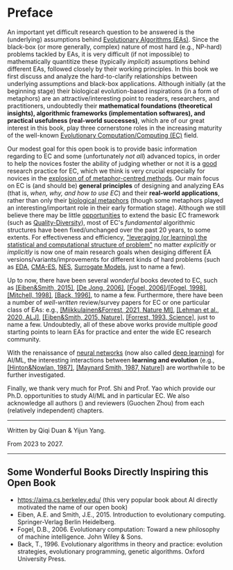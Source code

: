 # Preface

An important yet difficult research question to be answered is the (underlying) assumptions behind [Evolutionary Algorithms (EAs)](https://www.nature.com/articles/nature14544). Since the black-box (or more generally, complex) nature of most hard (e.g., NP-hard) problems tackled by EAs, it is very difficult (if not impossible) to mathematically quantitize these (typically *implicit*) assumptions behind different EAs, followed closely by their working principles. In this book we first discuss and analyze the hard-to-clarify relationships between underlying assumptions and black-box applications. Although initially (at the beginning stage) their biological evolution-based inspirations (in a form of metaphors) are an attractive/interesting point to readers, researchers, and practitioners, undoubtedly their **mathematical foundations (theoretical insights), algorithmic frameworks (implementation softwares), and practical usefulness (real-world successes)**, which are of our great interest in this book, play three cornerstone roles in the increasing maturity of the well-known [Evolutionary Computation/Computing (EC)](https://link.springer.com/book/10.1007/978-3-662-44874-8) field.

Our modest goal for this open book is to provide basic information regarding to EC and some (unfortunately *not all*) advanced topics, in order to help the novices foster the ability of judging whether or not it is a [good](https://link.springer.com/article/10.1007/s11721-021-00202-9) research practice for EC, which we think is very crucial especially for novices in the [explosion of of metaphor-centred methods](https://publications.aston.ac.uk/id/eprint/44574/1/ALIFE_LLCS.pdf). Our main focus on EC is (and should be) **general principles** of designing and analyzing EAs (that is, *when, why, and how to use EC*) and their **real-world applications**, rather than only their [biological metaphors](https://github.com/Evolutionary-Intelligence/DistributedEvolutionaryComputation/blob/main/Summary/EvolutionaryComputation.md#metaheuristics) (though some metaphors played an interesting/important role in their early formation stage). Although we still believe there may be little [opportunities](https://www.nature.com/articles/s42256-020-00278-8) to extend the basic EC framework (such as [Quality-Diversity](https://www.nature.com/articles/nature14422)), most of EC's *fundamental* algorithmic structures have been fixed/unchanged over the past 20 years, to some extents. For effectiveness and efficiency, ["leveraging (or learning) the statistical and computational structure of problem"](https://www.nowpublishers.com/article/Details/MAL-070) no matter *explicitly* or *implicitly* is now one of main research goals when desiging different EA versions/variants/improvements for different kinds of hard problems (such as [EDA](), [CMA-ES](), [NES](), [Surrogate Models](), just to name a few).

Up to now, there have been several *wonderful* books devoted to EC, such as [[Eiben&Smith, 2015]](https://link.springer.com/book/10.1007/978-3-662-44874-8), [[De Jong, 2006]](https://ieeexplore.ieee.org/book/6267245), [[Fogel, 2006]](https://ieeexplore.ieee.org/book/5237910)/[[Fogel, 1998]](https://ieeexplore.ieee.org/book/5263042), [[Mitchell, 1998]](https://direct.mit.edu/books/book/4675/An-Introduction-to-Genetic-Algorithms), [[Back, 1996]](https://academic.oup.com/book/40791), to name a few. Furthermore, there have been a number of *well-written* review/survey papers for EC or one particular class of EAs: e.g., [[Miikkulainen&Forrest, 2021, Nature MI]](https://www.nature.com/articles/s42256-020-00278-8), [[Lehman et al., 2020, ALJ]](https://direct.mit.edu/artl/article/26/2/274/93255/The-Surprising-Creativity-of-Digital-Evolution-A), [[Eiben&Smith, 2015, Nature]](https://www.nature.com/articles/nature14544), [[Forrest, 1993, Science]](https://www.science.org/doi/10.1126/science.8346439), just to name a few. Undoubtedly, all of these above works provide multiple *good* starting points to learn EAs for practice and enter the wide EC research community.

With the renaissance of [neural networks](https://www.sciencedirect.com/science/article/abs/pii/S0893608014002135) (now also called [deep learning](https://www.nature.com/articles/nature14539)) for AI/ML, the interesting interactions between **learning and evolution** (e.g., [[Hinton&Nowlan, 1987]](https://www.cs.toronto.edu/~hinton/absps/baldwin.pdf), [[Maynard Smith, 1987, Nature]](https://www.cs.toronto.edu/~hinton/absps/maynardsmith.pdf)) are worthwhile to be further investigated.

Finally, we thank very much for Prof. Shi and Prof. Yao which provide our Ph.D. opportunities to study AI/ML and in particular EC. We also acknowledge all authors () and reviewers (Guochen Zhou) from each (relatively independent) chapters.

******* *** *******
Written by Qiqi Duan & Yijun Yang.

From 2023 to 2027.
******* *** *******

## Some Wonderful Books Directly Inspiring this Open Book

* https://aima.cs.berkeley.edu/ (this very popular book about AI directly motivated the name of our open book)
* Eiben, A.E. and Smith, J.E., 2015. Introduction to evolutionary computing. Springer-Verlag Berlin Heidelberg.
* Fogel, D.B., 2006. Evolutionary computation: Toward a new philosophy of machine intelligence. John Wiley & Sons.
* Back, T., 1996. Evolutionary algorithms in theory and practice: evolution strategies, evolutionary programming, genetic algorithms. Oxford University Press.
